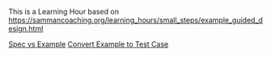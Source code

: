 This is a Learning Hour based on https://sammancoaching.org/learning_hours/small_steps/example_guided_design.html

[Spec vs Example](spec-vs-example.md)
[Convert Example to Test Case](convert-example-to-test-case.md)


